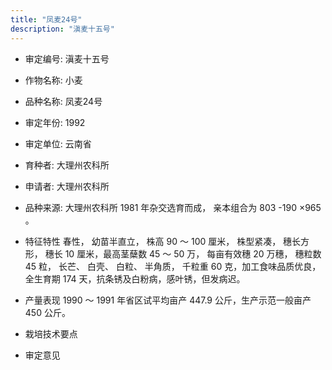 ```yaml
---
title: "凤麦24号"
description: "滇麦十五号"
---
```

* 审定编号:  滇麦十五号

*  作物名称:  小麦

*  品种名称:  凤麦24号

*  审定年份:  1992

*  审定单位:  云南省

* 育种者:   大理州农科所 

*  申请者:   大理州农科所 

*  品种来源:   大理州农科所 1981 年杂交选育而成， 亲本组合为 803 -190 ×965 。 

*  特征特性
春性， 幼苗半直立， 株高 90 ～ 100 厘米， 株型紧凑， 穗长方形， 穗长 10 厘米，最高茎蘖数 45 ～ 50 万， 每亩有效穗 20 万穗， 穗粒数 45 粒， 长芒、 白壳、 白粒、 半角质， 千粒重 60 克，加工食味品质优良，全生育期 174 天，抗条锈及白粉病，感叶锈，但发病迟。

*  产量表现
 1990 ～ 1991 年省区试平均亩产 447.9 公斤，生产示范一般亩产 450 公斤。

*  栽培技术要点


*  审定意见

